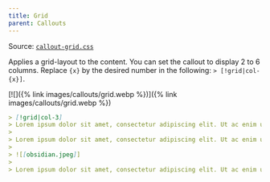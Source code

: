```yaml
---
title: Grid
parent: Callouts
---
```


Source: [`callout-grid.css`](https://github.com/ElsaTam/obsidian-fancy-a-story/blob/main/snippets/editor/callouts/callout-grid.css)

Applies a grid-layout to the content. You can set the callout to display 2 to 6 columns. Replace `{x}` by the desired number in the following: `> [!grid|col-{x}]`.

[![]({% link images/callouts/grid.webp %})]({% link images/callouts/grid.webp %})

```markdown
> [!grid|col-3]
> Lorem ipsum dolor sit amet, consectetur adipiscing elit. Ut ac enim ut sapien imperdiet gravida. Nulla sed turpis et neque tincidunt convallis.
> 
> Lorem ipsum dolor sit amet, consectetur adipiscing elit. Ut ac enim ut sapien imperdiet gravida. Nulla sed turpis et neque tincidunt convallis. Phasellus posuere nisi eros, non tincidunt erat tincidunt ut.
> 
> ![[obsidian.jpeg]]
> 
> Lorem ipsum dolor sit amet, consectetur adipiscing elit. Ut ac enim ut sapien imperdiet gravida. Nulla sed turpis et neque tincidunt convallis. Phasellus posuere nisi eros, non tincidunt erat tincidunt ut.
```